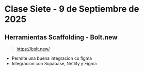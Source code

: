 # Clase Siete - 9 de Septiembre de 2025

## Herramientas Scaffolding - Bolt.new

> https://bolt.new/

* Permite una buena integracion co figma
* Integracion con Supabase, Netlify y Figma
